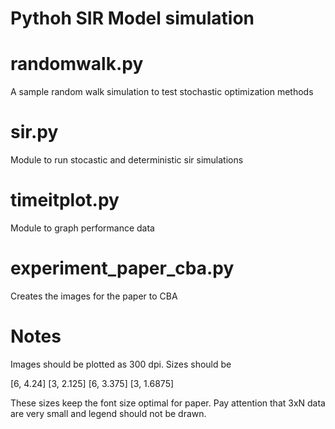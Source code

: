 Pythoh SIR Model simulation
===========================


# randomwalk.py

A sample random walk simulation to test stochastic optimization methods

# sir.py

Module to run stocastic and deterministic sir simulations

# timeitplot.py

Module to graph performance data 


# experiment_paper_cba.py

Creates the images for the paper to CBA


# Notes

Images should be plotted as 300 dpi. Sizes should be

  [6, 4.24]
  [3, 2.125]
  [6, 3.375]
  [3, 1.6875]

These sizes keep the font size optimal for paper. Pay attention that 3xN data
are very small and legend should not be drawn.
